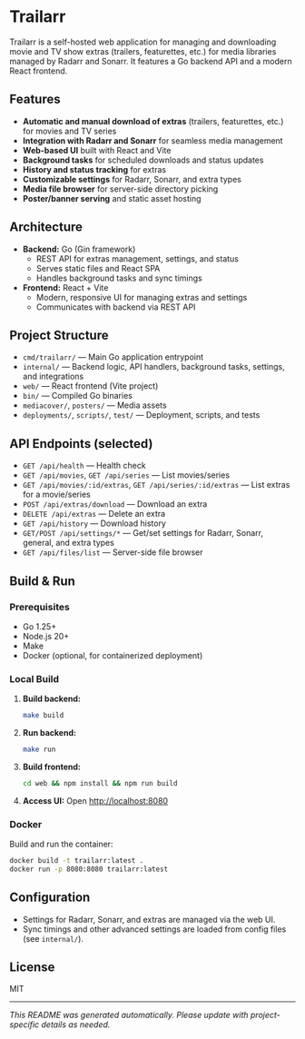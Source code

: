 # Trailarr

Trailarr is a self-hosted web application for managing and downloading movie and TV show extras (trailers, featurettes, etc.) for media libraries managed by Radarr and Sonarr. It features a Go backend API and a modern React frontend.

## Features

- **Automatic and manual download of extras** (trailers, featurettes, etc.) for movies and TV series
- **Integration with Radarr and Sonarr** for seamless media management
- **Web-based UI** built with React and Vite
- **Background tasks** for scheduled downloads and status updates
- **History and status tracking** for extras
- **Customizable settings** for Radarr, Sonarr, and extra types
- **Media file browser** for server-side directory picking
- **Poster/banner serving** and static asset hosting

## Architecture

- **Backend:** Go (Gin framework)
  - REST API for extras management, settings, and status
  - Serves static files and React SPA
  - Handles background tasks and sync timings
- **Frontend:** React + Vite
  - Modern, responsive UI for managing extras and settings
  - Communicates with backend via REST API

## Project Structure

- `cmd/trailarr/` — Main Go application entrypoint
- `internal/` — Backend logic, API handlers, background tasks, settings, and integrations
- `web/` — React frontend (Vite project)
- `bin/` — Compiled Go binaries
- `mediacover/`, `posters/` — Media assets
- `deployments/`, `scripts/`, `test/` — Deployment, scripts, and tests

## API Endpoints (selected)

- `GET /api/health` — Health check
- `GET /api/movies`, `GET /api/series` — List movies/series
- `GET /api/movies/:id/extras`, `GET /api/series/:id/extras` — List extras for a movie/series
- `POST /api/extras/download` — Download an extra
- `DELETE /api/extras` — Delete an extra
- `GET /api/history` — Download history
- `GET/POST /api/settings/*` — Get/set settings for Radarr, Sonarr, general, and extra types
- `GET /api/files/list` — Server-side file browser

## Build & Run

### Prerequisites
- Go 1.25+
- Node.js 20+
- Make
- Docker (optional, for containerized deployment)

### Local Build

1. **Build backend:**
   ```sh
   make build
   ```
2. **Run backend:**
   ```sh
   make run
   ```
3. **Build frontend:**
   ```sh
   cd web && npm install && npm run build
   ```
4. **Access UI:**
   Open [http://localhost:8080](http://localhost:8080)

### Docker

Build and run the container:
```sh
docker build -t trailarr:latest .
docker run -p 8080:8080 trailarr:latest
```

## Configuration
- Settings for Radarr, Sonarr, and extras are managed via the web UI.
- Sync timings and other advanced settings are loaded from config files (see `internal/`).

## License
MIT

---
*This README was generated automatically. Please update with project-specific details as needed.*

